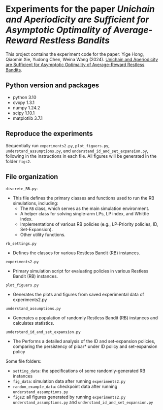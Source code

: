 # Experiments for the paper *Unichain and Aperiodicity are Sufficient for Asymptotic Optimality of Average-Reward Restless Bandits*

This project contains the experiment code for the paper: 
Yige Hong, Qiaomin Xie, Yudong Chen, Weina Wang (2024). 
[Unichain and Aperiodicity are Sufficient for Asymptotic Optimality of Average-Reward Restless Bandits](https://arxiv.org/abs/2402.05689).



## Python version and packages
- python 3.10
- cvxpy 1.3.1
- numpy 1.24.2
- scipy 1.10.1
- matplotlib 3.7.1

## Reproduce the experiments
Sequentially run `experiments2.py`, `plot_figuers.py`, `understand_assumptions.py`, and `understand_id_and_set_expansion.py`,
following in the instructions in each file. 
All figures will be generated in the folder `figs2`.

## File organization
`discrete_RB.py`: 
- This file defines the primary classes and functions used to run the RB
simulations, including:
  - The `RB` class, which serves as the main simulation environment.
  - A helper class for solving single-arm LPs, LP index, and Whittle index.
  - Implementations of various RB policies (e.g., LP-Priority policies, ID, Set-Expansion).
  - Other utility functions.

`rb_settings.py`
- Defines the classes for various Restless Bandit (RB) instances.

`experiments2.py`
- Primary simulation script for evaluating policies in various Restless
Bandit (RB) instances. 

`plot_figuers.py`
- Generates the plots and figures from saved experimental data of experiments2.py

`understand_assumptions.py`
- Generates a population of randomly Restless Bandit (RB) instances
and calculates statistics. 

`understand_id_and_set_expansion.py`
- The Performs a detailed analysis of the ID and set-expansion policies,
comparing the persistency of pibar* under ID policy and set-expansion policy

Some file folders:
- `setting_data`: the specifications of some randomly-generated RB instances
- `fig_data`: simulation data after running `experiments2.py`
- `random_example_data`: checkpoint data after running `understand_assumptions.py`
- `figs2`: all figures generated by running 
`experiments2.py` `understand_assumptions.py` and `understand_id_and_set_expansion.py`


